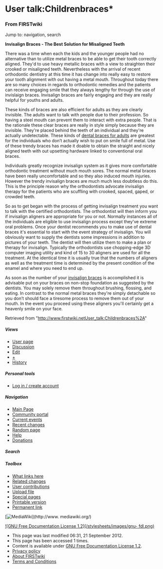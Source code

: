 

# User talk:Childrenbraces*

### From FIRSTwiki

Jump to: navigation, search

**Invisalign Braces - The Best Solution for Misaligned Teeth**

  

There was a time when each the kids and the younger people had no alternative
than to utilize metal braces to be able to get their tooth correctly aligned.
They'd to use heavy metallic braces with a view to straighten their crooked or
misaligned teeth. Nevertheless with the arrival of recent orthodontic
dentistry at this time it has change into really easy to restore your tooth
alignment with out having a metal mouth. Throughout today there are so many
choices in regards to orthodontic remedies and the patients can receive
engaging smile that they always lengthy for through the use of invislaign
braces. Invisalign braces are fairly engaging and they are really helpful for
youths and adults.

These kinds of braces are also efficient for adults as they are clearly
invisible. The adults want to talk with people due to their profession. So
having a steel mouth can prevent them to interact with extra people. That is
the rationale these clear braces are really in style simply because they are
invisible. They're placed behind the teeth of an individual and they're
actually undetectable. These kinds of [dental braces for
adults](http://www.georgetownbraces.com/ "http://www.georgetownbraces.com/" )
are greatest for the individuals who don’t actually wish to put on smile full
of metal. Use of these trendy braces has made it doable to obtain the straight
and nicely aligned teeth with out upsetting hardware linked to conventional
oral braces.

Individuals greatly recognize invisalign system as it gives more comfortable
orthodontic treatment without much mouth sores. The normal metal braces have
been really uncomfortable and so they also induced mouth injuries. However the
trendy invisalign braces are much much less doubtless do this. This is the
principle reason why the orthodontists advocate invisalign therapy for the
patients who are scuffling with crooked, spaced, gaped, or crowded teeth.

So as to get began with the process of getting invisalign treatment you want
to talk with the certified orthodontists. The orthodontist will then inform
you if invisalign aligners are appropriate for you or not. Normally instances
all of the individuals are eligible to use invisalign process except they've
extreme oral problems. Once your dentist recommends you to make use of dental
braces it's essential to start with the event strategy of invisalign. You will
obviously want to supply the dentists some impressions in addition to pictures
of your teeth. The dentist will then utilize them to make a plan or therapy
for invisalign. Typically the orthodontists use chopping-edge 3D computer
imaging utility and kind of 15 to 30 aligners are used for all the treatment.
At the identical time it is usually true that the numbers of aligners as well
as the treatment time is determined by the present condition of the enamel and
where you need to end up.

As soon as the number of your [invisalign
braces](http://wiki.bodrico.comUser_talk:Childrenbraces005
"http://wiki.bodrico.comUser_talk:Childrenbraces005" ) is
accomplished it is advisable put on your braces on non-stop foundation as
suggested by the dentists. You may solely remove them throughout brushing,
flossing, and eating. In contrast to the normal metal braces they're simply
detachable so you don’t should face a tiresome process to remove them out of
your mouth. In the event you proceed using these aligners you'll certainly get
a heavenly smile on your face.

Retrieved from
"<http://www.firstwiki.netUser_talk:Childrenbraces%2A>"

##### Views

  * [User page](/index.php?title=User:Childrenbraces%2A&action=edit)
  * [Discussion](User_talk:Childrenbraces%2A)
  * [Edit](/index.php?title=User_talk:Childrenbraces%2A&action=edit)
  * [+](/index.php?title=User_talk:Childrenbraces%2A&action=edit&section=new)
  * [History](/index.php?title=User_talk:Childrenbraces%2A&action=history)

##### Personal tools

  * [Log in / create account](/index.php?title=Special:Userlogin&returnto=User_talk:Childrenbraces%2A)

[](Main_Page "Main Page" )

##### Navigation

  * [Main Page](Main_Page)
  * [Community portal](FIRSTwiki:Community_portal)
  * [Current events](Current_events)
  * [Recent changes](Special:Recentchanges)
  * [Random page](Special:Random)
  * [Help](FIRSTwiki:Help)
  * [Donations](FIRSTwiki:Site_support)

##### Search



##### Toolbox

  * [What links here](Special:Whatlinkshere/User_talk:Childrenbraces%2A)
  * [Related changes](Special:Recentchangeslinked/User_talk:Childrenbraces%2A)
  * [User contributions](Special:Contributions/Childrenbraces%2A)
  * [Upload file](Special:Upload)
  * [Special pages](Special:Specialpages)
  * [Printable version](/index.php?title=User_talk:Childrenbraces%2A&printable=yes)
  * [Permanent link](/index.php?title=User_talk:Childrenbraces%2A&oldid=774223)

[![MediaWiki](/skins/common/images/poweredby_mediawiki_88x31.png)](http://www.
mediawiki.org/)

[![GNU Free Documentation License 1.2](/stylesheets/images/gnu-
fdl.png)](http://www.gnu.org/copyleft/fdl.html)

  * This page was last modified 06:31, 21 September 2012.
  * This page has been accessed 1 times.
  * Content is available under [GNU Free Documentation License 1.2](http://www.gnu.org/copyleft/fdl.html "http://www.gnu.org/copyleft/fdl.html" ).
  * [Privacy policy](FIRSTwiki:Privacy_policy "FIRSTwiki:Privacy policy" )
  * [About FIRSTwiki](FIRSTwiki:About "FIRSTwiki:About" )
  * [Terms and Conditions](FIRSTwiki:Terms_and_conditions "FIRSTwiki:Terms and conditions" )

